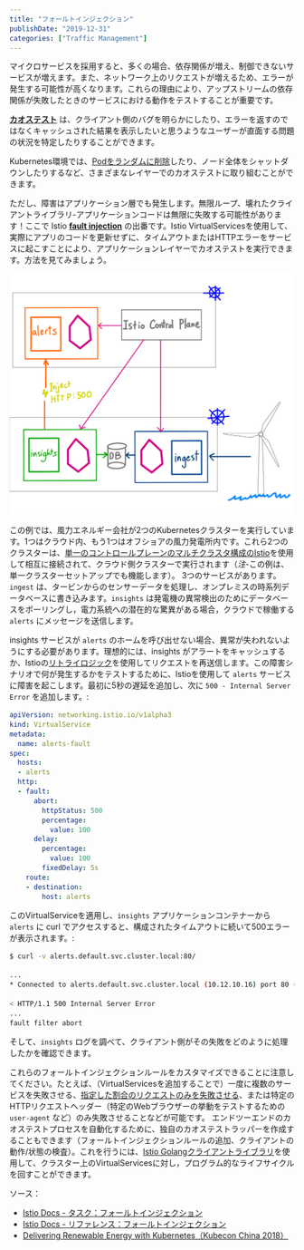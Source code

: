 ```yaml
---
title: "フォールトインジェクション"
publishDate: "2019-12-31"
categories: ["Traffic Management"]
---
```


マイクロサービスを採用すると、多くの場合、依存関係が増え、制御できないサービスが増えます。また、ネットワーク上のリクエストが増えるため、エラーが発生する可能性が高くなります。これらの理由により、アップストリームの依存関係が失敗したときのサービスにおける動作をテストすることが重要です。

**[カオステスト](https://en.wikipedia.org/wiki/Chaos_engineering)** は、クライアント側のバグを明らかにしたり、エラーを返すのではなくキャッシュされた結果を表示したいと思うようなユーザーが直面する問題の状況を特定したりすることができます。

Kubernetes環境では、[Podをランダムに削除](https://github.com/asobti/kube-monkey#kube-monkey--)したり、ノード全体をシャットダウンしたりするなど、さまざまなレイヤーでのカオステストに取り組むことができます。

ただし、障害はアプリケーション層でも発生します。無限ループ、壊れたクライアントライブラリ-アプリケーションコードは無限に失敗する可能性があります！ここで Istio **[fault injection](https://istio.io/docs/concepts/traffic-management/#fault-injection)** の出番です。Istio VirtualServicesを使用して、実際にアプリのコードを更新せずに、タイムアウトまたはHTTPエラーをサービスに起こすことにより、アプリケーションレイヤーでカオステストを実行できます。方法を見てみましょう。

![](/images/fault-injection.png)


この例では、風力エネルギー会社が2つのKubernetesクラスターを実行しています。1つはクラウド内、もう1つはオフショアの風力発電所内です。これら2つのクラスターは、[単一のコントロールプレーンのマルチクラスタ構成のIstio](https://istio.io/docs/setup/install/multicluster/shared-gateways/)を使用して相互に接続されて、クラウド側クラスターで実行されます（*注*-この例は、単一クラスターセットアップでも機能します）。 3つのサービスがあります。`ingest` は、タービンからのセンサーデータを処理し、オンプレミスの時系列データベースに書き込みます。`insights` は発電機の異常検出のためにデータベースをポーリングし，電力系統への潜在的な驚異がある場合，クラウドで稼働する `alerts` にメッセージを送信します。

insights サービスが `alerts` のホームを呼び出せない場合、異常が失われないようにする必要があります。理想的には、insights がアラートをキャッシュするか、Istioの[リトライロジック](/retry)を使用してリクエストを再送信します。この障害シナリオで何が発生するかをテストするために、Istioを使用して `alerts` サービスに障害を起こします。最初に5秒の遅延を追加し、次に `500 - Internal Server Error` を追加します。:

```YAML
apiVersion: networking.istio.io/v1alpha3
kind: VirtualService
metadata:
  name: alerts-fault
spec:
  hosts:
  - alerts
  http:
  - fault:
      abort:
        httpStatus: 500
        percentage:
          value: 100
      delay:
        percentage:
          value: 100
        fixedDelay: 5s
    route:
    - destination:
        host: alerts
```

このVirtualServiceを適用し、`insights` アプリケーションコンテナーから `alerts` に curl でアクセスすると、構成されたタイムアウトに続いて500エラーが表示されます。:

```bash
$ curl -v alerts.default.svc.cluster.local:80/

...
* Connected to alerts.default.svc.cluster.local (10.12.10.16) port 80 (#0)

< HTTP/1.1 500 Internal Server Error
...
fault filter abort
```

そして、`insights` ログを調べて、クライアント側がその失敗をどのように処理したかを確認できます。

これらのフォールトインジェクションルールをカスタマイズできることに注意してください。たとえば、（VirtualServicesを追加することで）一度に複数のサービスを失敗させる、[指定した割合のリクエストのみを失敗させる](https://istio.io/docs/reference/config/networking/virtual-service/#HTTPFaultInjection-Abort)、または特定のHTTPリクエストヘッダー（特定のWebブラウザーの挙動をテストするための `user-agent` など）のみ失敗させることなどが可能です。
エンドツーエンドのカオステストプロセスを自動化するために、独自のカオステストラッパーを作成することもできます（フォールトインジェクションルールの追加、クライアントの動作/状態の検査）。これを行うには、[Istio Golangクライアントライブラリ](https://github.com/istio/client-go)を使用して、クラスター上のVirtualServicesに対し，プログラム的なライフサイクルを回すことができます。

ソース：

- [Istio Docs - タスク：フォールトインジェクション](https://istio.io/docs/tasks/traffic-management/fault-injection/)
- [Istio Docs - リファレンス：フォールトインジェクション](https://istio.io/docs/reference/config/networking/virtual-service/#HTTPFaultInjection)
- [Delivering Renewable Energy with Kubernetes（Kubecon China 2018）](https://static.sched.com/hosted_files/kccncchina2018english/18/ShengLiang-En.pdf)